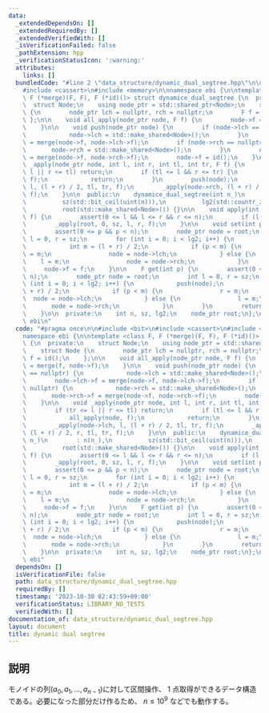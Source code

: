 ```yaml
---
data:
  _extendedDependsOn: []
  _extendedRequiredBy: []
  _extendedVerifiedWith: []
  _isVerificationFailed: false
  _pathExtension: hpp
  _verificationStatusIcon: ':warning:'
  attributes:
    links: []
  bundledCode: "#line 2 \"data_structure/dynamic_dual_segtree.hpp\"\n\n#include <bit>\n\
    #include <cassert>\n#include <memory>\n\nnamespace ebi {\n\ntemplate <class F,\
    \ F (*merge)(F, F), F (*id)()> struct dynamice_dual_segtree {\n  private:\n  \
    \  struct Node;\n    using node_ptr = std::shared_ptr<Node>;\n    struct Node\
    \ {\n        node_ptr lch = nullptr, rch = nullptr;\n        F f = id();\n   \
    \ };\n\n    void all_apply(node_ptr node, F f) {\n        node->f = merge(f, node->f);\n\
    \    }\n\n    void push(node_ptr node) {\n        if (node->lch == nullptr) {\n\
    \            node->lch = std::make_shared<Node>();\n        }\n        node->lch->f\
    \ = merge(node->f, node->lch->f);\n        if (node->rch == nullptr) {\n     \
    \       node->rch = std::make_shared<Node>();\n        }\n        node->rch->f\
    \ = merge(node->f, node->rch->f);\n        node->f = id();\n    }\n\n    void\
    \ _apply(node_ptr node, int l, int r, int tl, int tr, F f) {\n        if (tr <=\
    \ l || r <= tl) return;\n        if (tl <= l && r <= tr) {\n            all_apply(node,\
    \ f);\n            return;\n        }\n        push(node);\n        _apply(node->lch,\
    \ l, (l + r) / 2, tl, tr, f);\n        _apply(node->rch, (l + r) / 2, r, tl, tr,\
    \ f);\n    }\n\n  public:\n    dynamice_dual_segtree(int n_)\n        : n(n_),\n\
    \          sz(std::bit_ceil(uint(n))),\n          lg2(std::countr_zero(uint(sz))),\n\
    \          root(std::make_shared<Node>()) {}\n\n    void apply(int l, int r, F\
    \ f) {\n        assert(0 <= l && l <= r && r <= n);\n        if (l == r) return;\n\
    \        _apply(root, 0, sz, l, r, f);\n    }\n\n    void set(int p, F f) {\n\
    \        assert(0 <= p && p < n);\n        node_ptr node = root;\n        int\
    \ l = 0, r = sz;\n        for (int i = 0; i < lg2; i++) {\n            push(node);\n\
    \            int m = (l + r) / 2;\n            if (p < m) {\n                r\
    \ = m;\n                node = node->lch;\n            } else {\n            \
    \    l = m;\n                node = node->rch;\n            }\n        }\n   \
    \     node->f = f;\n    }\n\n    F get(int p) {\n        assert(0 <= p && p <\
    \ n);\n        node_ptr node = root;\n        int l = 0, r = sz;\n        for\
    \ (int i = 0; i < lg2; i++) {\n            push(node);\n            int m = (l\
    \ + r) / 2;\n            if (p < m) {\n                r = m;\n              \
    \  node = node->lch;\n            } else {\n                l = m;\n         \
    \       node = node->rch;\n            }\n        }\n        return node->f;\n\
    \    }\n\n  private:\n    int n, sz, lg2;\n    node_ptr root;\n};\n\n}  // namespace\
    \ ebi\n"
  code: "#pragma once\n\n#include <bit>\n#include <cassert>\n#include <memory>\n\n\
    namespace ebi {\n\ntemplate <class F, F (*merge)(F, F), F (*id)()> struct dynamice_dual_segtree\
    \ {\n  private:\n    struct Node;\n    using node_ptr = std::shared_ptr<Node>;\n\
    \    struct Node {\n        node_ptr lch = nullptr, rch = nullptr;\n        F\
    \ f = id();\n    };\n\n    void all_apply(node_ptr node, F f) {\n        node->f\
    \ = merge(f, node->f);\n    }\n\n    void push(node_ptr node) {\n        if (node->lch\
    \ == nullptr) {\n            node->lch = std::make_shared<Node>();\n        }\n\
    \        node->lch->f = merge(node->f, node->lch->f);\n        if (node->rch ==\
    \ nullptr) {\n            node->rch = std::make_shared<Node>();\n        }\n \
    \       node->rch->f = merge(node->f, node->rch->f);\n        node->f = id();\n\
    \    }\n\n    void _apply(node_ptr node, int l, int r, int tl, int tr, F f) {\n\
    \        if (tr <= l || r <= tl) return;\n        if (tl <= l && r <= tr) {\n\
    \            all_apply(node, f);\n            return;\n        }\n        push(node);\n\
    \        _apply(node->lch, l, (l + r) / 2, tl, tr, f);\n        _apply(node->rch,\
    \ (l + r) / 2, r, tl, tr, f);\n    }\n\n  public:\n    dynamice_dual_segtree(int\
    \ n_)\n        : n(n_),\n          sz(std::bit_ceil(uint(n))),\n          lg2(std::countr_zero(uint(sz))),\n\
    \          root(std::make_shared<Node>()) {}\n\n    void apply(int l, int r, F\
    \ f) {\n        assert(0 <= l && l <= r && r <= n);\n        if (l == r) return;\n\
    \        _apply(root, 0, sz, l, r, f);\n    }\n\n    void set(int p, F f) {\n\
    \        assert(0 <= p && p < n);\n        node_ptr node = root;\n        int\
    \ l = 0, r = sz;\n        for (int i = 0; i < lg2; i++) {\n            push(node);\n\
    \            int m = (l + r) / 2;\n            if (p < m) {\n                r\
    \ = m;\n                node = node->lch;\n            } else {\n            \
    \    l = m;\n                node = node->rch;\n            }\n        }\n   \
    \     node->f = f;\n    }\n\n    F get(int p) {\n        assert(0 <= p && p <\
    \ n);\n        node_ptr node = root;\n        int l = 0, r = sz;\n        for\
    \ (int i = 0; i < lg2; i++) {\n            push(node);\n            int m = (l\
    \ + r) / 2;\n            if (p < m) {\n                r = m;\n              \
    \  node = node->lch;\n            } else {\n                l = m;\n         \
    \       node = node->rch;\n            }\n        }\n        return node->f;\n\
    \    }\n\n  private:\n    int n, sz, lg2;\n    node_ptr root;\n};\n\n}  // namespace\
    \ ebi"
  dependsOn: []
  isVerificationFile: false
  path: data_structure/dynamic_dual_segtree.hpp
  requiredBy: []
  timestamp: '2023-10-30 02:43:59+09:00'
  verificationStatus: LIBRARY_NO_TESTS
  verifiedWith: []
documentation_of: data_structure/dynamic_dual_segtree.hpp
layout: document
title: dynamic dual segtree
---
```


## 説明

モノイドの列$(a_0,a_1,\dots,a_{n-1})$に対して区間操作、 $1$ 点取得ができるデータ構造である。必要になった部分だけ作るため、 $n \leq 10^9$ などでも動作する。
